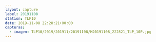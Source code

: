 ```yaml
---
layout: capture
label: 20191108
station: TLP10
date: 2019-11-08 22:28:21+00:00
capturas:
  - imagem: TLP10/2019/201911/20191108/M20191108_222821_TLP_10P.jpg
---
```

